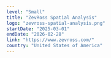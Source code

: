 ```yaml
---
level: "Small"
title: "ZevRoss Spatial Analysis"
logo: "zevross-spatial-analysis.png"
startDate: "2025-03-01"
endDate: "2026-02-28"
link: "https://www.zevross.com/"
country: "United States of America"
---
```

